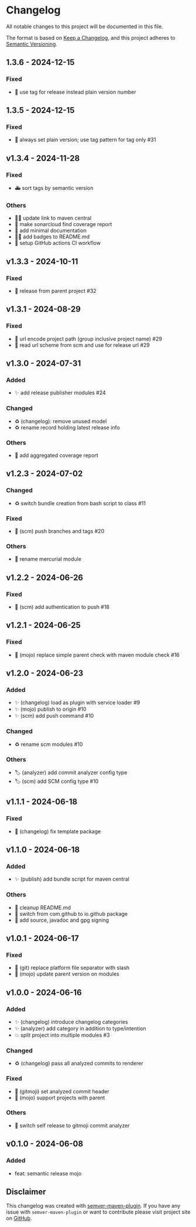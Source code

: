 # Changelog

All notable changes to this project will be documented in this file.

The format is based on [Keep a Changelog](https://keepachangelog.com/en/1.1.0/),
and this project adheres to [Semantic Versioning](https://semver.org/spec/v2.0.0.html).

<!-- DO NOT REMOVE - c871f32ed1b7a85b24a0f22e8e7d9e3ee285742c - DO NOT REMOVE -->

## 1.3.6 - 2024-12-15


### Fixed
- :bug: use tag for release instead plain version number


## 1.3.5 - 2024-12-15


### Fixed
- :bug: always set plain version; use tag pattern for tag only #31


## v1.3.4 - 2024-11-28


### Fixed
- :ambulance: sort tags by semantic version
### Others
- :technologist: update link to maven central
- :green_heart: make sonarcloud find coverage report
- :memo: add minimal documentation
- :technologist: add badges to README.md
- :construction_worker: setup GitHub actions CI workflow


## v1.3.3 - 2024-10-11


### Fixed
- :bug: release from parent project #32


## v1.3.1 - 2024-08-29


### Fixed
- :bug: url encode project path (group inclusive project name) #29
- :bug: read url scheme from scm and use for release url #29


## v1.3.0 - 2024-07-31


### Added
- :sparkles: add release publisher modules #24
### Changed
- :recycle: (changelog): remove unused model
- :recycle: rename record holding latest release info
### Others
- :construction_worker: add aggregated coverage report


## v1.2.3 - 2024-07-02


### Changed
- :recycle: switch bundle creation from bash script to class #11
### Fixed
- :bug: (scm) push branches and tags #20
### Others
- :truck: rename mercurial module


## v1.2.2 - 2024-06-26


### Fixed
- :bug: (scm) add authentication to push #18


## v1.2.1 - 2024-06-25


### Fixed
- :bug: (mojo) replace simple parent check with maven module check #16


## v1.2.0 - 2024-06-23


### Added
- :sparkles: (changelog) load as plugin with service loader #9
- :sparkles: (mojo) publish to origin #10
- :sparkles: (scm) add push command #10
### Changed
- :recycle: rename scm modules #10
### Others
- :label: (analyzer) add commit analyzer config type
- :label: (scm) add SCM config type #10


## v1.1.1 - 2024-06-18


### Fixed
- :bug: (changelog) fix template package


## v1.1.0 - 2024-06-18


### Added
- :sparkles: (publish) add bundle script for maven central
### Others
- :memo: cleanup README.md
- :construction_worker: switch from com.github to io.github package
- :construction_worker: add source, javadoc and gpg signing


## v1.0.1 - 2024-06-17


### Fixed
- :bug: (git) replace platform file separator with slash
- :bug: (mojo) update parent version on modules


## v1.0.0 - 2024-06-16


### Added
- :sparkles: (changelog) introduce changelog categories
- :sparkles: (analyzer) add category in addition to type/intention
- :boom: split project into multiple modules #3
### Changed
- :recycle: (changelog) pass all analyzed commits to renderer
### Fixed
- :bug: (gitmoji) set analyzed commit header
- :bug: (mojo) support projects with parent
### Others
- :wrench: switch self release to gitmoji commit analyzer


## v0.1.0 - 2024-06-08


### Added
- feat: semantic release mojo

## Disclaimer

This changelog was created with [semver-maven-plugin](https://github.com/Sam42R/semver-maven-plugin). If you have any issue
with `semver-maven-plugin` or want to contribute please visit project site on [GitHub](https://github.com/Sam42R/semver-maven-plugin).
